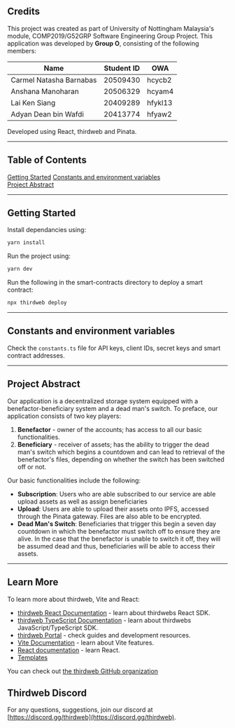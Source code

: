 ## Credits
This project was created as part of University of Nottingham Malaysia's module, COMP2019/G52GRP Software Engineering Group Project. This application was developed by **Group O**, consisting of the following members:



| Name | Student ID | OWA |
| -- | -- | -- |
| Carmel Natasha Barnabas | 20509430 | hcycb2 |
| Anshana Manoharan | 20506329 | hcyam4 | 
| Lai Ken Siang | 20409289 | hfykl13 |
| Adyan Dean bin Wafdi | 20413774 | hfyaw2 |

Developed using React, thirdweb and Pinata.

----
## Table of Contents
[Getting Started](#getting-started)
[Constants and environment variables](#constants-and-environment-variables)  
[Project Abstract](#project-abstract)   

----
## Getting Started

Install dependancies using: 

```bash
yarn install
```

Run the project using:

```bash
yarn dev
```

Run the following in the smart-contracts directory to deploy a smart contract:

```bash
npx thirdweb deploy
```

----
## Constants and environment variables

Check the `constants.ts` file for API keys, client IDs, secret keys and smart contract addresses.

----

## Project Abstract
Our application is a decentralized storage system equipped with a benefactor-beneficiary system and a dead man's switch. To preface, our application consists of two key players:

1. **Benefactor** - owner of the accounts; has access to all our basic functionalities.
2. **Beneficiary** - receiver of assets; has the ability to trigger the dead man's switch which begins a countdown and can lead to retrieval of the benefactor's files, depending on whether the switch has been switched off or not.

 Our basic functionalities include the following:
- **Subscription**: Users who are able subscribed to our service are able upload assets as well as assign beneficiaries
- **Upload**: Users are able to upload their assets onto IPFS, accessed through the Pinata gateway. Files are also able to be encrypted.
- **Dead Man's Switch**: Beneficiaries that trigger this begin a seven day countdown in which the benefactor must switch off to ensure they are alive. In the case that the benefactor is unable to switch it off, they will be assumed dead and thus, beneficiaries will be able to access their assets.
----
## Learn More

To learn more about thirdweb, Vite and React:
- [thirdweb React Documentation](https://docs.thirdweb.com/react) - learn about thirdwebs React SDK.
- [thirdweb TypeScript Documentation](https://docs.thirdweb.com/react) - learn about thirdwebs JavaScript/TypeScript SDK.
- [thirdweb Portal](https://docs.thirdweb.com/react) - check guides and development resources.
- [Vite Documentation](https://vitejs.dev/guide/) - learn about Vite features.
- [React documentation](https://reactjs.org/) - learn React.
- [Templates](https://thirdweb.com/templates)

You can check out [the thirdweb GitHub organization](https://github.com/thirdweb-dev)

## Thirdweb Discord
For any questions, suggestions, join our discord at [https://discord.gg/thirdweb](https://discord.gg/thirdweb).
